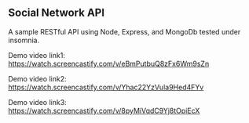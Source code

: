 ## Social Network API

A sample RESTful API using Node, Express, and MongoDb tested under insomnia.

Demo video link1:  https://watch.screencastify.com/v/eBmPutbuQ8zFx6Wm9sZn

Demo video link2:  https://watch.screencastify.com/v/Yhac22YzVula9Hed4FYv

Demo video link3:  https://watch.screencastify.com/v/8pyMiVqdC9Yj8tOpiEcX